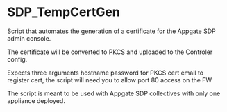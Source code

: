 # SDP_TempCertGen

Script that automates the generation of a certificate for the Appgate SDP admin console.

The certificate will be converted to PKCS and uploaded to the Controler config.

Expects three arguments hostname password for PKCS cert email to register cert, the script will need you to allow port 80 access on the FW

The script is meant to be used with Appgate SDP collectives with only one appliance deployed.
